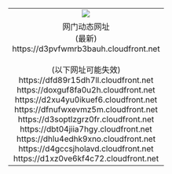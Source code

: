 ﻿<table>
  <tr></tr>
  <tr><td colspan=2 align=center><img src="https://d3pvfwmrb3bauh.cloudfront.net/Up/oGate.jpg" /></td></tr>
  <tr><td colspan=2 align=center>网门动态网址<br/>(最新)
<br>https://d3pvfwmrb3bauh.cloudfront.net
<br/><br/>(以下网址可能失效)
<br>https://dfd89r15dh7ll.cloudfront.net
<br>https://doxguf8fa0u2h.cloudfront.net
<br>https://d2xu4yu0ikuef6.cloudfront.net
<br>https://dfnufwxevmz5m.cloudfront.net
<br>https://d3soptlzgrz0fr.cloudfront.net
<br>https://dbt04jiia7hgy.cloudfront.net
<br>https://dhlu4edhk9xno.cloudfront.net
<br>https://d4gccsjholavd.cloudfront.net
<br>https://d1xz0ve6kf4c72.cloudfront.net
    </td>
  </tr>
</table>
